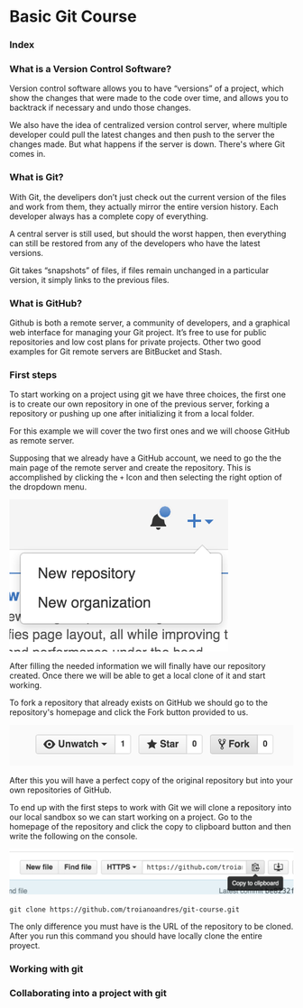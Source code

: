 # Basic Git Course

### Index

### What is a Version Control Software?

Version control software allows you to have “versions” of a project, which show the changes that were made to the code
over time, and allows you to backtrack if necessary and undo those changes.

We also have the idea of centralized version control server, where multiple developer could pull the latest changes and
then push to the server the changes made. But what happens if the server is down. There's where Git comes in.

### What is Git?

With Git, the develipers don’t just check out the current version of the files and work from them, they actually mirror
the entire version history. Each developer always has a complete copy of everything.

A central server is still used, but should the worst happen, then everything can still be restored from any of the
developers who have the latest versions.

Git takes “snapshots” of files, if files remain unchanged in a particular version, it simply links to the previous
files.

### What is GitHub?

Github is both a remote server, a community of developers, and a graphical web interface for managing your Git project.
It’s free to use for public repositories and low cost plans for private projects. Other two good examples for Git remote
servers are BitBucket and Stash.

### First steps

To start working on a project using git we have three choices, the first one is to create our own repository in one of
the previous server, forking a repository or pushing up one after initializing it from a local folder.

For this example we will cover the two first ones and we will choose GitHub as remote server.

Supposing that we already have a GitHub account, we need to go the the main page of the remote server and create the
repository. This is accomplished by clicking the `+` Icon and then selecting the right option of the dropdown menu.

![GitHub new repository image](./img/new-repo-image-1.png)

After filling the needed information we will finally have our repository created. Once there we will be able to get a
local clone of it and start working.

To fork a repository that already exists on GitHub we should go to the repository's homepage and click the Fork
button provided to us.

![GitHub fork repository image](./img/fork-repo-image-1.png)

After this you will have a perfect copy of the original repository but into your own repositories of GitHub.

To end up with the first steps to work with Git we will clone a repository into our local sandbox so we can start
working on a project. Go to the homepage of the repository and click the copy to clipboard button and then write the
following on the console.

![GitHub fork repository image](./img/clone-repo-image-1.png)

`git clone https://github.com/troianoandres/git-course.git`

The only difference you must have is the URL of the repository to be cloned. After you run this command you should have
locally clone the entire proyect.

### Working with git

### Collaborating into a project with git

